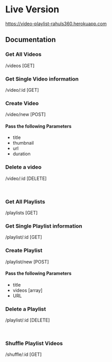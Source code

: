 # Live Version

https://video-playlist-rahuls360.herokuapp.com

## Documentation

### Get All Videos

/videos [GET]

### Get Single Video information

/video/:id [GET]

### Create Video

/video/new [POST]

#### Pass the following Parameters

* title
* thumbnail
* url
* duration

### Delete a video

/video/:id [DELETE]

&nbsp;

### Get All Playlists

/playlists [GET]

### Get Single Playlist information

/playlist/:id [GET]

### Create Playlist

/playlist/new [POST]

#### Pass the following Parameters

* title
* videos [array]
* URL

### Delete a Playlist

/playlist/:id [DELETE]

&nbsp;

### Shuffle Playlist Videos

/shuffle/:id [GET]